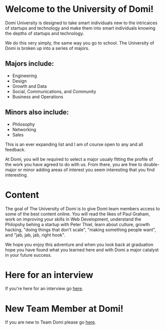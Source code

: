 Welcome to the University of Domi!
====================

Domi University is designed to take smart individuals new to the intricaices of startups and technology and make them into smart
individuals knowing the depths of startups and technology. 

We do this very simply, the same way you go to school. The University of Domi is broken up into a series of majors. 

Majors include:
---------------------

- Engineering
- Design
- Growth and Data
- Social, Communications, and Community
- Business and Operations

Minors also include:
---------------------

- Philosophy
- Networking
- Sales

This is an ever expanding list and I am of course open to any and all feedback. 

At Domi, you will be required to select a major usualy fitting the profile of the work you have agreed to do with us. From there, you are free to double-major or minor adding areas of interest you seem interesting that you find interesting.

Content
====================

The goal of The University of Domi is to give Domi team members access to some of the best content online. You will read the likes of Paul Graham, work on improving your skills in Web Development, understand the Philopshy behing a startup with Peter Thiel, learn about culture, growth hacking, "doing things that don't scale", "making something people want", and "jab, jab, jab, right hook". 

We hope you enjoy this adventure and when you look back at graduation hope you have found what you learned here and with Domi a major catalyst in your future success. 



Here for an interview
====================

If you're here for an interview go [here](https://github.com/mikeadeleke/university_of_domi/blob/master/interview_prep_work.md).

New Team Member at Domi!
====================

If you are new to Team Domi please go [here](https://github.com/DomiENG/university_of_domi/blob/master/new_team_member.md
). 

